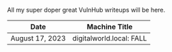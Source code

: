 All my super doper great VulnHub writeups will be here.

Date	 	   | Machine Title
---------------|------------------------
August 17, 2023| digitalworld.local: FALL